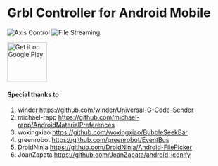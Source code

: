 # Grbl Controller for Android Mobile

![Axis Control](https://raw.githubusercontent.com/zeevy/grblcontroller/master/doc/screenshots/resized/Screenshot_20171001-090425.png) ![File Streaming](https://raw.githubusercontent.com/zeevy/grblcontroller/master/doc/screenshots/resized/Screenshot_20171001-090518.png)

<a href="https://play.google.com/store/apps/details?id=in.co.gorest.grblcontroller" target="_blank">
<img src="https://play.google.com/intl/en_us/badges/images/generic/en-play-badge.png" alt="Get it on Google Play" height="90"/></a>

#### Special thanks to

1. winder https://github.com/winder/Universal-G-Code-Sender 
2. michael-rapp  https://github.com/michael-rapp/AndroidMaterialPreferences
3. woxingxiao https://github.com/woxingxiao/BubbleSeekBar
4. greenrobot https://github.com/greenrobot/EventBus
5. DroidNinja https://github.com/DroidNinja/Android-FilePicker
6. JoanZapata https://github.com/JoanZapata/android-iconify
